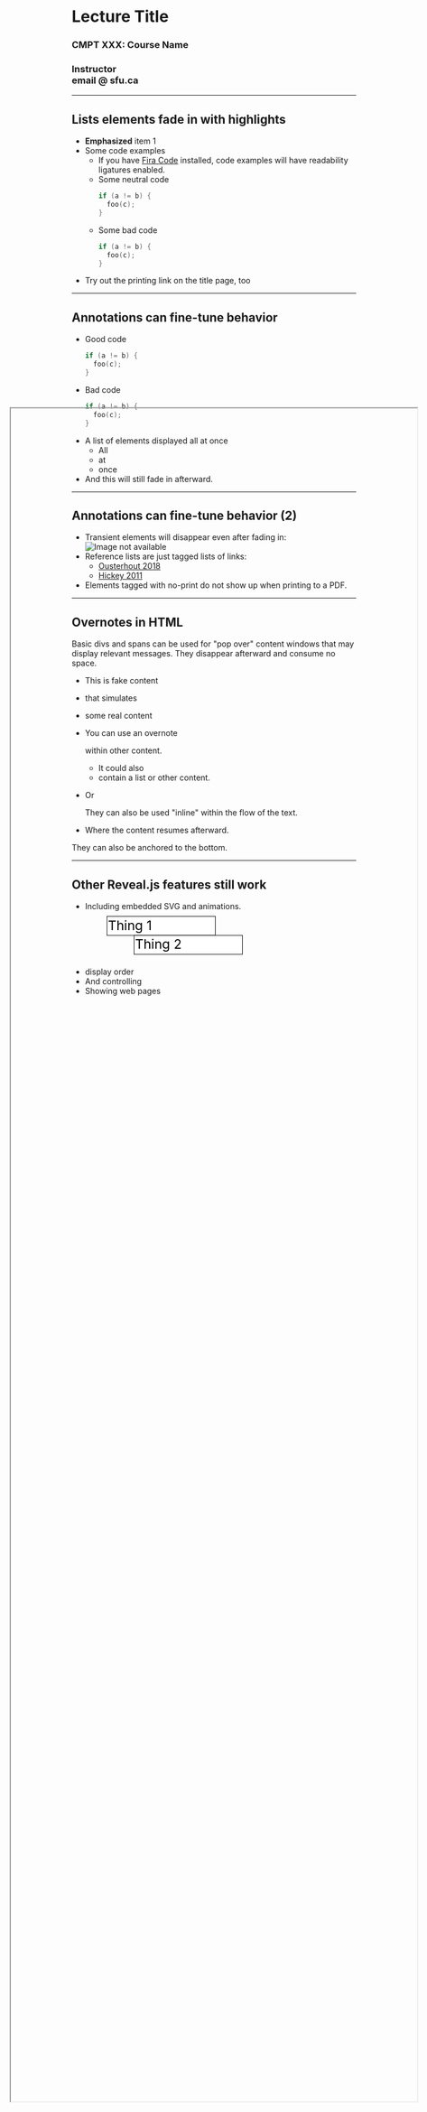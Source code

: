 # Lecture Title
### CMPT XXX: Course Name
### Instructor <br> email @ sfu.ca

---
## Lists elements fade in with highlights

* **Emphasized** item 1
* Some code examples
  * If you have [Fira Code](https://github.com/tonsky/FiraCode) installed, code examples will have readability ligatures enabled.
  * Some neutral code
      ```C
      if (a != b) {
        foo(c);
      }
      ```
  * Some bad code <!-- .element: class="bad" -->
      ```C
      if (a != b) {
        foo(c);
      }
      ```
* Try out the printing link on the title page, too

---
## Annotations can fine-tune behavior

* Good code <!-- .element: class="good" -->
    ```C
    if (a != b) {
      foo(c);
    }
    ```
* Bad code <!-- .element: class="bad" -->
    ```C
    if (a != b) {
      foo(c);
    }
    ```
* A list of elements displayed all at once
  - All <!-- .element: class="blocklist" -->
  - at
  - once
* And this will still fade in afterward.

---
## Annotations can fine-tune behavior (2)

* Transient elements will disappear even after fading in: <br>
  ![Image not available](https://coursys.sfu.ca/static/newsfu/bg-small.png "Hover text for info") <!-- .element: class="transient" -->
* Reference lists are just tagged lists of links:
  * [Ousterhout 2018](https://web.stanford.edu/~ouster/cgi-bin/aposd.php) <!-- .element: class="reference-list" -->
  * [Hickey 2011](https://www.infoq.com/presentations/Simple-Made-Easy/)
* Elements tagged with no-print do not show up when printing to a PDF. <!-- .element: class="no-print" -->

---
## Overnotes in HTML

Basic divs and spans can be used for "pop over" content windows that may display relevant messages.
They disappear afterward and consume no space.

* This is fake content
* that simulates
* some real content
* You can use an overnote
    <div class="overnote">
    within other content.<br>

    <ul>
      <li>It could also
      <li>contain a list or other content.
    </ul>
    </div>
* Or
    <div class="overnote-inline">
    They can also be used "inline" within the flow of the text.
    </div>
* Where the content resumes afterward.

<div class="overnote-bottom">
They can also be anchored to the bottom.
</div>

---
## Other Reveal.js features still work

* Including embedded SVG and animations. <!-- .element: data-fragment-index="1" -->
    <br>
    <svg width="500" height="100" viewBox="0 0 500 100" xmlns="http://www.w3.org/2000/svg">
      <g class="fragment fade-in" data-fragment-index="2">
        <rect width="200" height="35" x="40" y="10" stroke="#000" fill="#fff"/>
        <text font-size="24" y="35" x="42">Thing 1</text>
      </g>
      <g class="fragment fade-in" data-fragment-index="3">
        <rect width="200" height="35" x="90" y="45" stroke="#000" fill="#fff"/>
        <text font-size="24" y="70" x="92">Thing 2</text>
      </g>
    </svg>
* display order   <!-- .element: data-fragment-index="5" -->
* And controlling <!-- .element: data-fragment-index="4" -->
* Showing web pages <!-- .element: data-fragment-index="6" -->
    <iframe data-src="https://revealjs.com/" data-preload
        style="position: absolute; width: 75%; height: 75%; top: 50%; left: 50%; transform: translate(-50%, -40%);"
        class="fragment fade-in-then-out" data-fragment-index="7"/>
